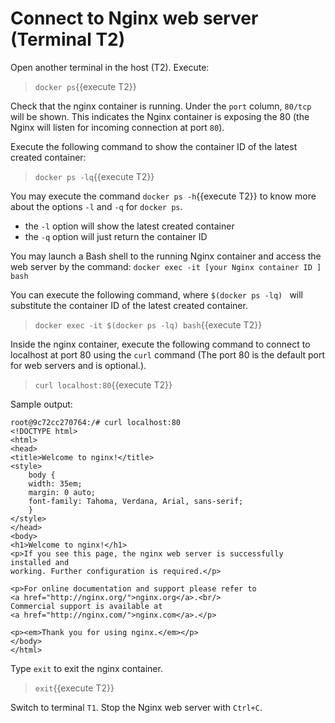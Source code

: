 # Connect to Nginx web server (Terminal T2)

Open another terminal in the host (T2). Execute:

> `docker ps`{{execute T2}}

Check that the nginx container is running. 
Under the `port` column, `80/tcp` will be shown. 
This indicates the Nginx container is exposing the 80 (the Nginx will listen for incoming connection at port `80`).

Execute the following command to show the container ID of the latest created container:

> `docker ps -lq`{{execute T2}}

You may execute the command `docker ps -h`{{execute T2}} to know more about the options `-l` and `-q` for `docker ps`.
- the `-l` option will show the latest created container 
- the `-q` option will just return the container ID

You may launch a Bash shell to the running Nginx container and access the web server by the command:  `docker exec -it [your Nginx container ID ] bash`

You can execute the following command, where `$(docker ps -lq) ` will substitute the container ID of the latest created container.

> `docker exec -it $(docker ps -lq) bash`{{execute T2}}

Inside the nginx container, execute the following command to connect to localhost at port 80 using the `curl` command (The port 80 is the default port for web servers and is optional.).

> `curl localhost:80`{{execute T2}}


Sample output:

```
root@9c72cc270764:/# curl localhost:80
<!DOCTYPE html>
<html>
<head>
<title>Welcome to nginx!</title>
<style>
    body {
    width: 35em;
    margin: 0 auto;
    font-family: Tahoma, Verdana, Arial, sans-serif;
    }
</style>
</head>
<body>
<h1>Welcome to nginx!</h1>
<p>If you see this page, the nginx web server is successfully installed and
working. Further configuration is required.</p>

<p>For online documentation and support please refer to
<a href="http://nginx.org/">nginx.org</a>.<br/>
Commercial support is available at
<a href="http://nginx.com/">nginx.com</a>.</p>

<p><em>Thank you for using nginx.</em></p>
</body>
</html>
```

Type `exit` to exit the nginx container.

> `exit`{{execute T2}}

Switch to terminal `T1`.  Stop the Nginx web server with `Ctrl+C`.